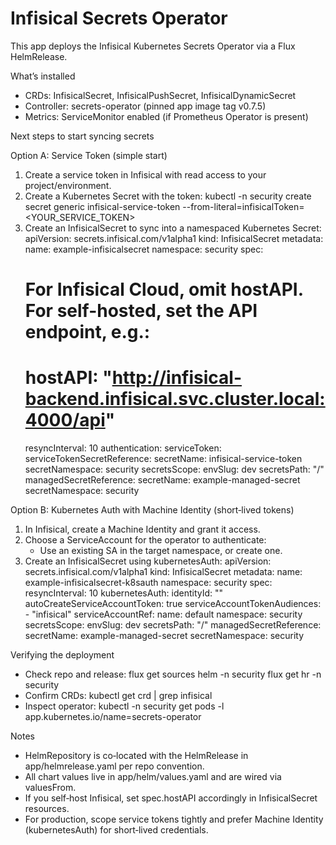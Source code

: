 # Infisical Secrets Operator

This app deploys the Infisical Kubernetes Secrets Operator via a Flux HelmRelease.

What’s installed
- CRDs: InfisicalSecret, InfisicalPushSecret, InfisicalDynamicSecret
- Controller: secrets-operator (pinned app image tag v0.7.5)
- Metrics: ServiceMonitor enabled (if Prometheus Operator is present)

Next steps to start syncing secrets

Option A: Service Token (simple start)
1) Create a service token in Infisical with read access to your project/environment.
2) Create a Kubernetes Secret with the token:
   kubectl -n security create secret generic infisical-service-token --from-literal=infisicalToken=<YOUR_SERVICE_TOKEN>
3) Create an InfisicalSecret to sync into a namespaced Kubernetes Secret:
   apiVersion: secrets.infisical.com/v1alpha1
   kind: InfisicalSecret
   metadata:
     name: example-infisicalsecret
     namespace: security
   spec:
     # For Infisical Cloud, omit hostAPI. For self-hosted, set the API endpoint, e.g.:
     # hostAPI: "http://infisical-backend.infisical.svc.cluster.local:4000/api"
     resyncInterval: 10
     authentication:
       serviceToken:
         serviceTokenSecretReference:
           secretName: infisical-service-token
           secretNamespace: security
     secretsScope:
       envSlug: dev
       secretsPath: "/"
     managedSecretReference:
       secretName: example-managed-secret
       secretNamespace: security

Option B: Kubernetes Auth with Machine Identity (short‑lived tokens)
1) In Infisical, create a Machine Identity and grant it access.
2) Choose a ServiceAccount for the operator to authenticate:
   - Use an existing SA in the target namespace, or create one.
3) Create an InfisicalSecret using kubernetesAuth:
   apiVersion: secrets.infisical.com/v1alpha1
   kind: InfisicalSecret
   metadata:
     name: example-infisicalsecret-k8sauth
     namespace: security
   spec:
     resyncInterval: 10
     kubernetesAuth:
       identityId: "<machine-identity-id>"
       autoCreateServiceAccountToken: true
       serviceAccountTokenAudiences:
         - "infisical"
       serviceAccountRef:
         name: default
         namespace: security
     secretsScope:
       envSlug: dev
       secretsPath: "/"
     managedSecretReference:
       secretName: example-managed-secret
       secretNamespace: security

Verifying the deployment
- Check repo and release:
  flux get sources helm -n security
  flux get hr -n security
- Confirm CRDs:
  kubectl get crd | grep infisical
- Inspect operator:
  kubectl -n security get pods -l app.kubernetes.io/name=secrets-operator

Notes
- HelmRepository is co‑located with the HelmRelease in app/helmrelease.yaml per repo convention.
- All chart values live in app/helm/values.yaml and are wired via valuesFrom.
- If you self‑host Infisical, set spec.hostAPI accordingly in InfisicalSecret resources.
- For production, scope service tokens tightly and prefer Machine Identity (kubernetesAuth) for short‑lived credentials.